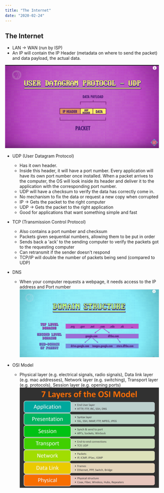 ```yaml
---
title: "The Internet"
date: "2020-02-24"
---
```


## The Internet

- LAN -> WAN (run by ISP)
- An IP will contain the IP Header (metadata on where to send the packet) and data payload, the actual data.

![UDP Protocol Diagram](./udp.png)

- UDP (User Datagram Protocol)

  - Has it own header.
  - Inside this header, it will have a port number. Every application will have its own port number once installed. When a packet arrives to the computer, the OS will look inside its header and deliver it to the application with the corresponding port number.
  - UDP will have a checksum to verify the data has correctly come in.
  - No mechanism to fix the data or request a new copy when corrupted
  - IP -> Gets the packet to the right computer
  - UDP -> Gets the packet to the right application
  - Good for applications that want something simple and fast

- TCP (Transmission Control Protocol)

  - Also contains a port number and checksum
  - Packets given sequential numbers, allowing them to be put in order
  - Sends back a 'ack' to the sending computer to verify the packets got to the requesting computer
  - Can retransmit if the sender doesn't respond
  - TCP/IP will double the number of packets being send (compared to UDP)

- DNS

  - When your computer requests a webpage, it needs access to the IP address and Port number
    ![Domain Structure](./domainstructure.png)

- OSI Model
  - Physical layer (e.g. electrical signals, radio signals), Data link layer (e.g. mac addresses), Network layer (e.g. switching), Transport layer (e.g. protocols), Session layer (e.g. opening ports)
    ![OSI Model](./osimodel.jpeg)
